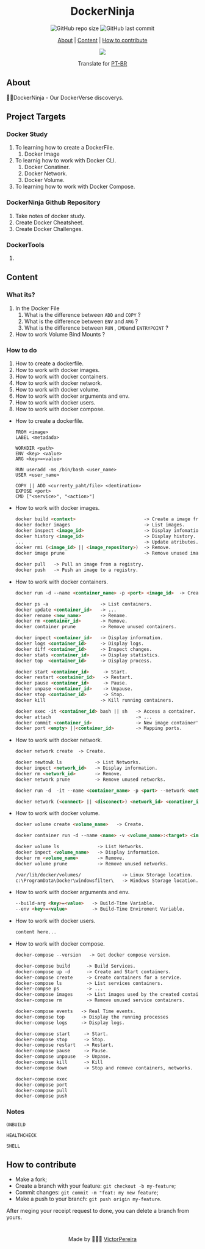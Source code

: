 <h1 align = "center">DockerNinja</h1>

<div align="center">  
   <img alt="GitHub repo size" src="https://img.shields.io/github/repo-size/victorpereiira/DockerNinja">
   <img alt="GitHub last commit" src="https://img.shields.io/github/last-commit/victorpereiira/DockerNinja">
</div>


<p align = "center">
    <a href="#about">About</a>   |
    <a href="#content">Content</a>   |
    <a href="#how-to-contribute">How to contribute</a>   
</p>

<p align = "center">
   <img src="https://user-images.githubusercontent.com/64560823/212745252-a22d645c-6908-418c-806d-7df9b11e8d09.png">
</p>

<div align="center">
    Translate for
    <a href="./github/readme_pt-br.md">PT-BR</a>
</div>


## About
🐱‍👤DockerNinja - Our DockerVerse discoverys.


## Project Targets

### Docker Study

1. To learning how to create a DockerFile.
    1. Docker Image
2. To learnig how to work with Docker CLI.
    1. Docker Conatiner.
    2. Docker Network.
    3. Docker Volume.
3. To learning how to work with Docker Compose.

### DockerNinja Github Repository

1. Take notes of docker study.
2. Create Docker Cheatsheet.
3. Create Docker Challenges.

### DockerTools

1. 

## Content

### What its?

1. In the Docker File
    1. What is the difference between `ADD` and  `COPY` ?
    2. What is the difference between `ENV` and  `ARG` ?
    3. What is the difference between  `RUN` , `CMD`and  `ENTRYPOINT` ?
2. How to work Volume Bind Mounts ?

### How to do

1. How to create a dockerfile.
2. How to work with docker images.
3. How to work with docker containers.
4. How to work with docker network.
5. How to work with docker volume.
6. How to work with docker arguments and env.
7. How to work with docker users.
8. How to work with docker compose.

- How to create a dockerfile.
    
    ```docker
    FROM <image>
    LABEL <metadada>
    
    WORKDIR <path>
    ENV <key> <value>
    ARG <key>=<value>
    
    RUN useradd -ms /bin/bash <user_name>
    USER <user_name>
    
    COPY || ADD <currenty_paht/file> <dentination>
    EXPOSE <port>
    CMD ["<service>", "<action>"]
    ```
    

- How to work with docker images.
    
    ```markdown
    docker build <context>                         -> Create a image from dockerFile.
    docker docker images                           -> List images.
    docker inspect <image_id>                      -> Display infomation.
    docker history <image_id>                      -> Display history.
    ...                                            -> Update atributes.
    docker rmi (<image_id> || <image_repository>)  -> Remove.
    docker image prune                             -> Remove unused images.
    
    docker pull   -> Pull an image from a registry.
    docker push   -> Push an image to a registry.
    ```
    

- How to work with docker containers.
    
    ```markdown
    docker run -d --name <container_name> -p <port> <image_id>  -> Create a container
    
    docker ps -a                   -> List containers.
    docker update <container_id>   -> ...
    docker rename <new_name>       -> Rename.
    docker rm <container_id>       -> Remove.
    docker container prune         -> Remove unused containers.
    
    docker inpect <container_id>   -> Display information.
    docker logs <container_id>     -> Display logs.
    docker diff <container_id>     -> Inspect changes.
    docker stats <container_id>    -> Display statistics.
    docker top  <container_id>     -> Display process.
    
    docker start <container_id>     -> Start.
    docker restart <container_id>   -> Restart.
    docker pause <container_id>     -> Pause.
    docker unpase <container_id>    -> Unpause.
    docker stop <container_id>      -> Stop.
    docker kill                    -> Kill running containers.
    
    docker exec -it <container_id> bash || sh   -> Access a container.
    docker attach                               -> ...
    docker commit <container_id>                -> New image container's changes.
    docker port <empty> ||<container_id>        -> Mapping ports.
    ```
    

- How to work with docker network.
    
    ```markdown
    docker network create  -> Create.
    
    docker newtowk ls            -> List Networks.
    docker inpect <network_id>   -> Display information.
    docker rm <network_id>       -> Remove.
    docker network prune         -> Remove unused networks.
    
    docker run -d  -it --name <container_name> -p <port> --network <network> <image> <cmd>
    
    docker network (<connect> || <disconect>) <network_id> <conatiner_id> -> Connect or Disoconect.
    ```
    
- How to work with docker volume.
    
    ```markdown
    docker volume create <volume_name>   -> Create.
    
    docker container run -d --name <name> -v <volume_name>:<target> <image>
    
    docker volume ls              -> List Networks.
    docker inpect <volume_name>   -> Display information.
    docker rm <volume_name>       -> Remove.
    docker volume prune           -> Remove unused networks.
    
    /var/lib/docker/volumes/               -> Linux Storage location.
    c:\ProgramData\Docker\windowsfilter\   -> Windows Storage location.
    ```
    
- How to work with docker arguments and env.
    
    ```markdown
    --build-arg <key>=<value>   -> Build-Time Variable.
    --env <key>=<value>         -> Build-Time Enviroment Variable.
    ```
    
- How to work with docker users.
    
    ```markdown
    content here...
    ```
    

- How to work with docker compose.
    
    ```markdown
    docker-compose --version   -> Get docker compose version.
    
    docker-compose build      -> Build Services.
    docker-compose up -d      -> Create and Start containers.
    docker-compose create     -> Create containers for a service.
    docker-compose ls         -> List services containers.
    docker-compse ps          -> ...
    docker-compose images     -> List images used by the created containers.
    docker-compose rm         -> Remove unused service containers.
    
    docker-compose events   -> Real Time events.
    docker-compose top      -> Display the running processes
    docker-compose logs     -> Display logs.
    
    docker-compose start     -> Start.
    docker-compose stop      -> Stop.
    docker-compose restart   -> Restart.
    docker-compose pause     -> Pause.
    docker-compose unpause   -> Unpase.
    docker-compose kill      -> Kill
    docker-compose down      -> Stop and remove containers, networks.
    
    docker-compose exec
    docker-compose port
    docker-compose pull
    docker-compose push
    ```
    

### Notes

`ONBUILD`

`HEALTHCHECK`

`SHELL`

## How to contribute
- Make a fork;
- Create a branch with your feature: `git checkout -b my-feature`;
- Commit changes: `git commit -m "feat: my new feature`;
- Make a push to your branch: `git push origin my-feature`.

<p>After meging your receipt request to done, you can delete a branch from yours.</p>

#
<p align = "center">
    Made by 👨🏾‍💻
    <a href="https://github.com/VictorPereiira">VictorPereira</a>
</p>


